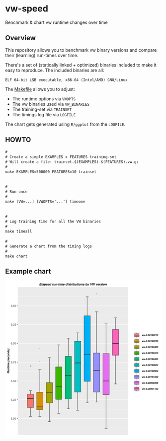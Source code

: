 # vw-speed

Benchmark &amp; chart vw runtime changes over time

## Overview

This repository allows you to benchmark vw binary versions and compare
their (learning) run-times over time.

There's a set of (statically linked + optimized) binaries included
to make it easy to reproduce. The included binaries are all:

    ELF 64-bit LSB executable, x86-64 (Intel/AMD) GNU/Linux

The [Makefile](Makefile) allows you to adjust:

  - The runtime options via `VWOPTS`
  - The vw binaries used via `VW_BINARIES`
  - The training-set via `TRAINSET`
  - The timings log file via `LOGFILE`

The chart gets generated using `R/ggplot` from the `LOGFILE`.


## HOWTO

    #
    # Create a simple EXAMPLES x FEATURES training-set
    # Will create a file: trainset.$(EXAMPLES)-$(FEATURES).vw.gz
    #
    make EXAMPLES=500000 FEATURES=10 trainset


    #
    # Run once
    #
    make [VW=...] [VWOPTS='...'] timeone


    #
    # Log training time for all the VW binaries
    #
    make timeall

    #
    # Generate a chart from the timing logs
    #
    make chart


## Example chart

![VW timings 2019-02 - 2020-11](vw-timings-2020-11-26.png)
